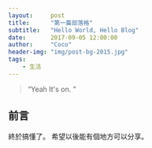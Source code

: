 ```yaml
---
layout:     post
title:      "第一篇部落格"
subtitle:   "Hello World, Hello Blog"
date:       2017-09-05 12:00:00
author:     "Coco"
header-img: "img/post-bg-2015.jpg"
tags:
    - 生活
---
```


> “Yeah It's on. ”

## 前言

終於搞懂了。
希望以後能有個地方可以分享。